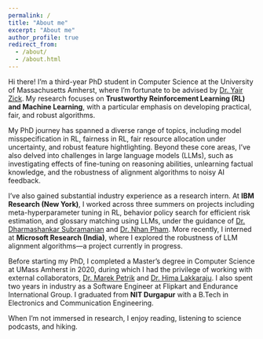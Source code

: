 ```yaml
---
permalink: /
title: "About me"
excerpt: "About me"
author_profile: true
redirect_from: 
  - /about/
  - /about.html
---
```




Hi there! I’m a third-year PhD student in Computer Science at the University of Massachusetts Amherst, where I’m fortunate to be advised by [Dr. Yair Zick](https://people.cs.umass.edu/~yzick/). My research focuses on **Trustworthy Reinforcement Learning (RL) and Machine Learning**, with a particular emphasis on developing practical, fair, and robust algorithms.

My PhD journey has spanned a diverse range of topics, including model misspecification in RL, fairness in RL, fair resource allocation under uncertainty, and robust feature hightlighting. Beyond these core areas, I’ve also delved into challenges in large language models (LLMs), such as investigating effects of fine-tuning on reasoning abilities, unlearning factual knowledge, and the robustness of alignment algorithms to noisy AI feedback.

I’ve also gained substantial industry experience as a research intern. At **IBM Research (New York)**, I worked across three summers on projects including meta-hyperparameter tuning in RL, behavior policy search for efficient risk estimation, and glossary matching using LLMs, under the guidance of [Dr. Dharmashankar Subramanian](https://scholar.google.ca/citations?user=j54RzcEAAAAJ&hl=en) and [Dr. Nhan Pham](https://nhanph.github.io/). More recently, I interned at **Microsoft Research (India)**, where I explored the robustness of LLM alignment algorithms—a project currently in progress.

Before starting my PhD, I completed a Master’s degree in Computer Science at UMass Amherst in 2020, during which I had the privilege of working with external collaborators, [Dr. Marek Petrik](https://marek.petrik.us/) and [Dr. Hima Lakkaraju](https://himalakkaraju.github.io/). I also spent two years in industry as a Software Engineer at Flipkart and Endurance International Group. I graduated from **NIT Durgapur** with a B.Tech in Electronics and Communication Engineering. 

When I’m not immersed in research, I enjoy reading, listening to science podcasts, and hiking.
